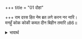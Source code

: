 +++
title = "01 दोहा"

+++
राम दरस हित नेम ब्रत लगे करन नर नारि।  
मनहुँ कोक कोकी कमल दीन बिहीन तमारि॥86॥  

<details><summary>भावार्थ</summary>

(सब) स्त्री-पुरुष श्री रामचन्द्रजी के दर्शन के लिए नियम और व्रत करने लगे और ऐसे दुःखी हो गए जैसे चकवा, चकवी और कमल सूर्य के बिना दीन हो जाते हैं॥86॥  
</details>



